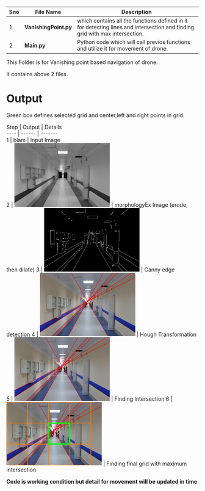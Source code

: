 Sno | File Name | Description
--- | --------- | -----------
1 | **VanishingPoint.py** | which contains all the functions defined in it for detecting lines and intersection and finding grid with max intersection.
2 | **Main.py** | Python code which will call previos functions and utilize it for movement of drone.

This Folder is for Vanishing point based navigation of drone.

It contains above 2 files.

# Output
<p>Green box defines selected grid and center,left and right points in grid.</p>
</n>
</n>
Step | Output | Details<br>
---- | ------ | -------<br>
1 | blam | Input Image<br>
2 | <img src="/vanish_point/opening.jpg" width="250"> | morphologyEx Image (erode, then dilate)
3 | <img src="/vanish_point/canny.jpg" width="250"> | Canny edge detection
4 | <img src="/vanish_point/hough.jpg" width="250"> | Hough Transformation
5 | <img src="/vanish_point/circle.jpg" width="250"> | Finding Intersection
6 | <img src="/vanish_point/corridor_6.jpg" width="250"> | Finding final grid with maximum intersection




**Code is working condition but detail for movement will be updated in time**
